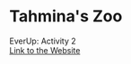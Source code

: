 # Tahmina's Zoo
EverUp: Activity 2  
[Link to the Website]( https://tahminam.github.io/Tahmina-s_zoo/ )
